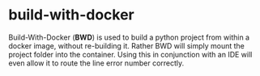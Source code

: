 # build-with-docker
Build-With-Docker (__BWD__) is used to build a python project from within a docker image, without re-building it. Rather BWD will simply mount the project folder into the container. Using this in conjunction with an IDE will even allow it to route the line error number correctly.
